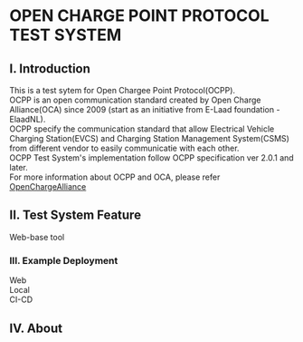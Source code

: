 # **OPEN CHARGE POINT PROTOCOL TEST SYSTEM**  
## **I. Introduction** 
This is a test sytem for Open Chargee Point Protocol(OCPP).  
OCPP is an open communication standard created by Open Charge Alliance(OCA) since 2009 (start as an initiative from E-Laad foundation - ElaadNL).  
OCPP specify the communication standard that allow Electrical Vehicle Charging Station(EVCS) and Charging Station Management System(CSMS) from different vendor to easily communicatie with each other.  
OCPP Test System's implementation follow OCPP specification ver 2.0.1 and later.  
For more information about OCPP and OCA, please refer [OpenChargeAlliance](https://www.openchargealliance.org)  

## **II. Test System Feature**  
Web-base tool
### **III. Example Deployment**  
Web  
Local  
CI-CD  
## **IV. About**  
